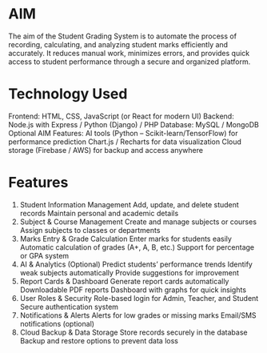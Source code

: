 # AIM
The aim of the Student Grading System is to automate the process of recording, calculating, and analyzing student marks efficiently and accurately.
It reduces manual work, minimizes errors, and provides quick access to student performance through a secure and organized platform.
# Technology Used
Frontend: HTML, CSS, JavaScript (or React for modern UI)
Backend: Node.js with Express / Python (Django) / PHP
Database: MySQL / MongoDB
Optional AIM Features:
AI tools (Python – Scikit-learn/TensorFlow) for performance prediction
Chart.js / Recharts for data visualization
Cloud storage (Firebase / AWS) for backup and access anywhere

# Features

1. Student Information Management
Add, update, and delete student records
Maintain personal and academic details
2. Subject & Course Management
Create and manage subjects or courses
Assign subjects to classes or departments
3. Marks Entry & Grade Calculation
Enter marks for students easily
Automatic calculation of grades (A+, A, B, etc.)
Support for percentage or GPA system
4. AI & Analytics (Optional)
Predict students’ performance trends
Identify weak subjects automatically
Provide suggestions for improvement
5. Report Cards & Dashboard
Generate report cards automatically
Downloadable PDF reports
Dashboard with graphs for quick insights
6. User Roles & Security
Role-based login for Admin, Teacher, and Student
Secure authentication system
7. Notifications & Alerts
Alerts for low grades or missing marks
Email/SMS notifications (optional)
8. Cloud Backup & Data Storage
Store records securely in the database
Backup and restore options to prevent data loss
